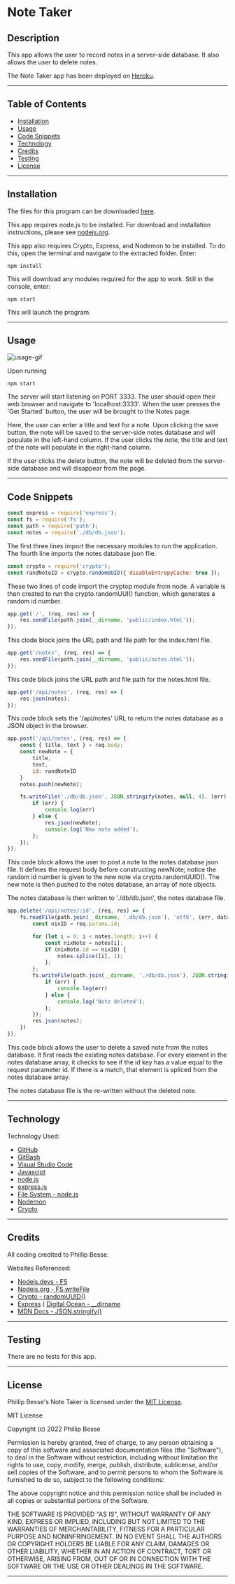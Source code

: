 # Note Taker

## Description

This app allows the user to record notes in a server-side database. It also allows the user to delete notes.

The Note Taker app has been deployed on [Heroku](https://shrouded-tundra-00166.herokuapp.com/).

---

## Table of Contents

* [Installation](#installation)
* [Usage](#usage)
* [Code Snippets](#code-snippets)
* [Technology](#technology)
* [Credits](#credits)
* [Testing](#testing)
* [License](#license)

---

## Installation

The files for this program can be downloaded [here](https://github.com/pdbesse/Note-Taker/archive/refs/heads/main.zip). 

This app requires node.js to be installed. For download and installation instructions, please see [nodejs.org](https://nodejs.org/en/download/).

This app also requires Crypto, Express, and Nodemon to be installed. To do this, open the terminal and navigate to the extracted folder. Enter: 
```
npm install
```
This will download any modules required for the app to work. Still in the console, enter:
```
npm start
```
This will launch the program.

---

## Usage

![usage-gif](./assets/usage-gif.gif)

Upon running
```
npm start
``` 
The server will start listening on PORT 3333. The user should open their web browser and navigate to 'localhost:3333'. When the user presses the 'Get Started' button, the user will be brought to the Notes page.

Here, the user can enter a title and text for a note. Upon clicking the save button, the note will be saved to the server-side notes database and will populate in the left-hand column. If the user clicks the note, the title and text of the note will populate in the right-hand column.

If the user clicks the delete button, the note will be deleted from the server-side database and will disappear from the page.

---

## Code Snippets

```javascript
const express = require('express');
const fs = require('fs');
const path = require('path');
const notes = require('./db/db.json');
```

The first three lines import the necessary modules to run the application. The fourth line imports the notes database json file.

```javascript
const crypto = require('crypto');
const randNoteID = crypto.randomUUID({ disableEntropyCache: true });
```

These two lines of code import the cryptop module from node. A variable is then created to run the crypto.randomUUI() function, which generates a random id number.

```javascript
app.get('/', (req, res) => {
    res.sendFile(path.join(__dirname, 'public/index.html'));
});
```

This clode block joins the URL path and file path for the index.html file.

```javascript
app.get('/notes', (req, res) => {
    res.sendFile(path.join(__dirname, 'public/notes.html'));
});
```

This code block joins the URL path and file path for the notes.html file.

```javascript
app.get('/api/notes', (req, res) => {
    res.json(notes);
});
```

This code block sets the '/api/notes' URL to return the notes database as a JSON object in the browser.

```javascript
app.post('/api/notes', (req, res) => {
    const { title, text } = req.body;
    const newNote = {
        title,
        text,
        id: randNoteID
    }
    notes.push(newNote);

    fs.writeFile('./db/db.json', JSON.stringify(notes, null, 4), (err) => {
        if (err) {
            console.log(err)
        } else {
            res.json(newNote);
            console.log('New note added');
        };
    });
});
```

This code block allows the user to post a note to the notes database json file. It defines the request body before constructing newNote; notice the random id number is given to the new note via crypto.randomUUID(). The new note is then pushed to the notes database, an array of note objects.

The notes database is then written to './db/db.json', the notes database file.

```javascript
app.delete('/api/notes/:id', (req, res) => {
    fs.readFile(path.join(__dirname, '.db/db.json'), 'utf8', (err, data) => {
        const nixID = req.params.id;

        for (let i = 0; i < notes.length; i++) {
            const nixNote = notes[i];
            if (nixNote.id == nixID) {
                notes.splice([i], 1);
            };
        };
        fs.writeFile(path.join(__dirname, './db/db.json'), JSON.stringify(notes, null, 4), (err) => {
            if (err) {
                console.log(err)
            } else {
                console.log('Note deleted');
            };
        });
        res.json(notes);
    })
});
```

This code block allows the user to delete a saved note from the notes database. It first reads the existing notes database. For every element in the notes database array, it checks to see if the id key has a value equal to the request parameter id. If there is a match, that element is spliced from the notes database array.

The notes database file is the re-written without the deleted note.

---

## Technology

Technology Used:
* [GitHub](https://github.com/)
* [GitBash](https://gitforwindows.org/)
* [Visual Studio Code](https://code.visualstudio.com/)
* [Javascipt](https://www.javascript.com/)
* [node.js](https://nodejs.org/en/)
* [express.js](https://expressjs.com/)
* [File System - node.js](https://nodejs.org/api/fs.html)
* [Nodemon](https://www.npmjs.com/package/nodemon)
* [Crypto](https://nodejs.org/api/crypto.html)

---

## Credits

All coding credited to Phillip Besse.

Websites Referenced:
* [Nodejs.devs - FS](https://nodejs.dev/learn/the-nodejs-fs-module)
* [Nodejs.org - FS.writeFile](https://nodejs.org/dist/latest-v16.x/docs/api/fs.html#fswritefilefile-data-options-callback)
* [Crypto - randomUUID()](https://nodejs.org/api/crypto.html#cryptorandomuuidoptions)
* [Express](https://expressjs.com/)
( [Digital Ocean - __dirname](https://www.digitalocean.com/community/tutorials/nodejs-how-to-use__dirname)
* [MDN Docs - JSON.stringify()](https://developer.mozilla.org/en-US/docs/Web/JavaScript/Reference/Global_Objects/JSON/stringify)

---

## Testing

There are no tests for this app.

---

## License

Phillip Besse's Note Taker is licensed under the [MIT License](https://choosealicense.com/licenses/mit/).

MIT License

Copyright (c) 2022 Phillip Besse

Permission is hereby granted, free of charge, to any person obtaining a copy
of this software and associated documentation files (the "Software"), to deal
in the Software without restriction, including without limitation the rights
to use, copy, modify, merge, publish, distribute, sublicense, and/or sell
copies of the Software, and to permit persons to whom the Software is
furnished to do so, subject to the following conditions:

The above copyright notice and this permission notice shall be included in all
copies or substantial portions of the Software.

THE SOFTWARE IS PROVIDED "AS IS", WITHOUT WARRANTY OF ANY KIND, EXPRESS OR
IMPLIED, INCLUDING BUT NOT LIMITED TO THE WARRANTIES OF MERCHANTABILITY,
FITNESS FOR A PARTICULAR PURPOSE AND NONINFRINGEMENT. IN NO EVENT SHALL THE
AUTHORS OR COPYRIGHT HOLDERS BE LIABLE FOR ANY CLAIM, DAMAGES OR OTHER
LIABILITY, WHETHER IN AN ACTION OF CONTRACT, TORT OR OTHERWISE, ARISING FROM,
OUT OF OR IN CONNECTION WITH THE SOFTWARE OR THE USE OR OTHER DEALINGS IN THE
SOFTWARE.

---